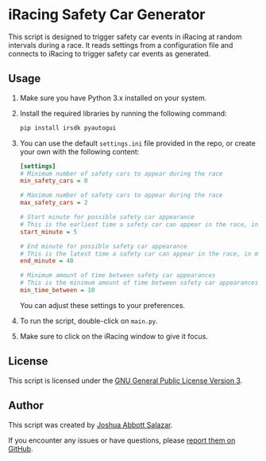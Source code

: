 # iRacing Safety Car Generator

This script is designed to trigger safety car events in iRacing at random intervals during a race. It reads settings from a configuration file and connects to iRacing to trigger safety car events as generated.

## Usage

1. Make sure you have Python 3.x installed on your system.

2. Install the required libraries by running the following command:

   ```bash
   pip install irsdk pyautogui
   ```

3. You can use the default `settings.ini` file provided in the repo, or create your own with the following content:

   ```ini
   [settings]
   # Minimum number of safety cars to appear during the race
   min_safety_cars = 0

   # Maximum number of safety cars to appear during the race
   max_safety_cars = 2

   # Start minute for possible safety car appearance
   # This is the earliest time a safety car can appear in the race, in minutes
   start_minute = 5

   # End minute for possible safety car appearance
   # This is the latest time a safety car can appear in the race, in minutes
   end_minute = 40

   # Minimum amount of time between safety car appearances
   # This is the minimum amount of time between safety car appearances, in minutes
   min_time_between = 10
   ```

   You can adjust these settings to your preferences.

4. To run the script, double-click on `main.py`.

5. Make sure to click on the iRacing window to give it focus.

## License

This script is licensed under the [GNU General Public License Version 3](https://www.gnu.org/licenses/gpl-3.0.html).

## Author

This script was created by [Joshua Abbott Salazar](https://github.com/joshjaysalazar).

If you encounter any issues or have questions, please [report them on GitHub](https://github.com/joshjaysalazar/iRacing-Safety-Car-Trigger/issues).

